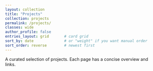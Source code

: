 ```yaml
---
layout: collection
title: "Projects"
collection: projects
permalink: /projects/
classes: wide
author_profile: false
entries_layout: grid       # card grid
sort_by: date              # or "weight" if you want manual order
sort_order: reverse        # newest first
---
```


A curated selection of projects. Each page has a concise overview and links.
